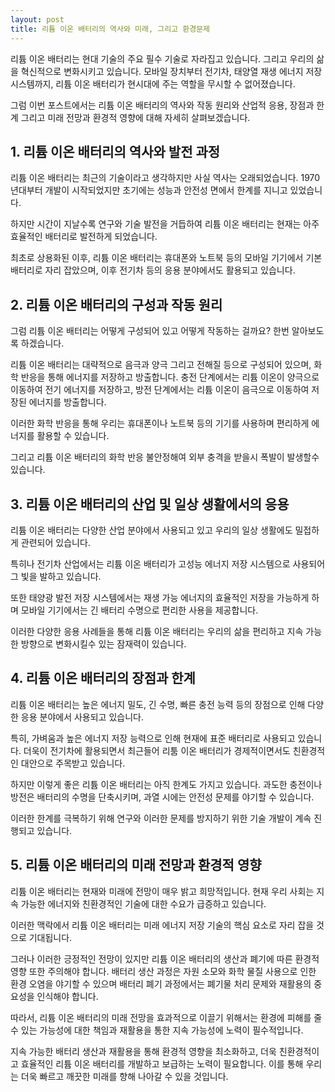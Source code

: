 ```yaml
---
layout: post
title: 리튬 이온 배터리의 역사와 미래, 그리고 환경문제
---
```


리튬 이온 배터리는 현대 기술의 주요 필수 기술로 자라집고 있습니다. 그리고 우리의 삶을 혁신적으로 변화시키고 있습니다. 모바일 장치부터 전기차, 태양열 재생 에너지 저장 시스템까지, 리튬 이온 배터리가 현시대에 주는 역할을 무시할 수 없어졌습니다. 

그럼 이번 포스트에서는 리튬 이온 배터리의 역사와 작동 원리와 산업적 응용, 장점과 한계 그리고 미래 전망과 환경적 영향에 대해 자세히 살펴보겠습니다.



<h2>1. 리튬 이온 배터리의 역사와 발전 과정</h2>
리튬 이온 배터리는 최근의 기술이라고 생각하지만 사실 역사는 오래되었습니다. 1970년대부터 개발이 시작되었지만 초기에는 성능과 안전성 면에서 한계를 지니고 있었습니다. 

하지만 시간이 지날수록 연구와 기술 발전을 거듭하여 리튬 이온 배터리는 현재는 아주 효율적인 배터리로 발전하게 되었습니다. 

최초로 상용화된 이후, 리튬 이온 배터리는 휴대폰와 노트북 등의 모바일 기기에서 기본 배터리로 자리 잡았으며, 이후 전기차 등의 응용 분야에서도 활용되고 있습니다.




<h2>2. 리튬 이온 배터리의 구성과 작동 원리</h2>
그럼 리튬 이온 배터리는 어떻게 구성되어 있고 어떻게 작동하는 걸까요? 한번 알아보도록 하겠습니다. 

리튬 이온 배터리는 대략적으로 음극과 양극 그리고 전해질 등으로 구성되어 있으며, 화학 반응을 통해 에너지를 저장하고 방출합니다. 충전 단계에서는 리튬 이온이 양극으로 이동하여 전기 에너지를 저장하고, 방전 단계에서는 리튬 이온이 음극으로 이동하여 저장된 에너지를 방출합니다. 

이러한 화학 반응을 통해 우리는 휴대폰이나 노트북 등의 기기를 사용하며 편리하게 에너지를 활용할 수 있습니다.

그리고 리튬 이온 배터리의 화학 반응 불안정해여 외부 충격을 받을시 폭발이 발생할수 있습니다.




<h2>3. 리튬 이온 배터리의 산업 및 일상 생활에서의 응용</h2>
리튬 이온 배터리는 다양한 산업 분야에서 사용되고 있고 우리의 일상 생활에도 밀접하게 관련되어 있습니다. 

특히나 전기차 산업에서는 리튬 이온 배터리가 고성능 에너지 저장 시스템으로 사용되어 그 빛을 발하고 있습니다.

또한 태양광 발전 저장 시스템에서는 재생 가능 에너지의 효율적인 저장을 가능하게 하며 모바일 기기에서는 긴 배터리 수명으로 편리한 사용을 제공합니다. 

이러한 다양한 응용 사례들을 통해 리튬 이온 배터리는 우리의 삶을 편리하고 지속 가능한 방향으로 변화시킬수 있는 잠재력이 있습니다.



<h2>4. 리튬 이온 배터리의 장점과 한계</h2>
리튬 이온 배터리는 높은 에너지 밀도, 긴 수명, 빠른 충전 능력 등의 장점으로 인해 다양한 응용 분야에서 사용되고 있습니다. 

특히, 가벼움과 높은 에너지 저장 능력으로 인해 현재에 표준 배터리로 사용되고 있습니다. 더욱이 전기차에 활용되면서 최근들어 리툼 이온 배터리가 경제적이면서도 친환경적인 대안으로 주목받고 있습니다. 

하지만 이렇게 좋은 리튬 이온 배터리는 아직 한계도 가지고 있습니다. 과도한 충전이나 방전은 배터리의 수명을 단축시키며, 과열 시에는 안전성 문제를 야기할 수 있습니다. 

이러한 한계를 극복하기 위해 연구와 이러한 문제를 방지하기 위한 기술 개발이 계속 진행되고 있습니다.



<h2>5. 리튬 이온 배터리의 미래 전망과 환경적 영향</h2>
리튬 이온 배터리는 현재와 미래에 전망이 매우 밝고 희망적입니다. 현재 우리 사회는 지속 가능한 에너지와 친환경적인 기술에 대한 수요가 급증하고 있습니다. 

이러한 맥락에서 리튬 이온 배터리는 미래 에너지 저장 기술의 핵심 요소로 자리 잡을 것으로 기대됩니다.

그러나 이러한 긍정적인 전망이 있지만 리튬 이온 배터리의 생산과 폐기에 따른 환경적 영향 또한 주의해야 합니다. 배터리 생산 과정은 자원 소모와 화학 물질 사용으로 인한 환경 오염을 야기할 수 있으며 배터리 폐기 과정에서는 폐기물 처리 문제와 재활용의 중요성을 인식해야 합니다.

따라서, 리튬 이온 배터리의 미래 전망을 효과적으로 이끌기 위해서는 환경에 피해를 줄수 있는 가능성에 대한 책임과 재활용을 통한 지속 가능성에 노력이 필수적입니다. 

지속 가능한 배터리 생산과 재활용을 통해 환경적 영향을 최소화하고, 더욱 친환경적이고 효율적인 리튬 이온 배터리를 개발하고 보급하는 노력이 필요합니다. 이를 통해 우리는 더욱 빠르고 깨끗한 미래를 향해 나아갈 수 있을 것입니다.